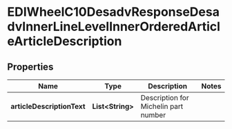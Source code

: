 

# EDIWheelC10DesadvResponseDesadvInnerLineLevelInnerOrderedArticleArticleDescription


## Properties

| Name | Type | Description | Notes |
|------------ | ------------- | ------------- | -------------|
|**articleDescriptionText** | **List&lt;String&gt;** | Description for Michelin part number |  |



